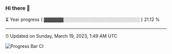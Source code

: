 ### Hi there 👋

⏳ Year progress { ▓▓▓▓▓▓░░░░░░░░░░░░░░░░░░░░░░░░ } 21.12 %

---

⏰ Updated on Sunday, March 19, 2023, 1:49 AM UTC

![Progress Bar CI](https://github.com/arthurbuhl/arthurbuhl/workflows/Progress%20Bar%20CI/badge.svg)
